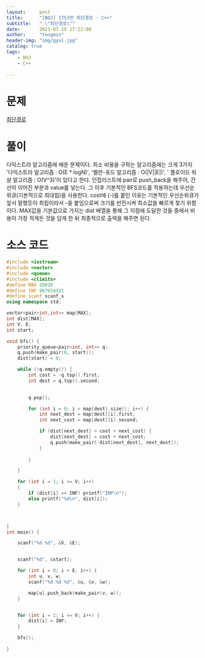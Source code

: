 ```yaml
---
layout:     post
title:      "[BOJ] 1753번 최단경로 - C++"
subtitle:   " \"최단경로\""
date:       2021-07-25 17:22:00
author:     "Yongmin"
header-img: "img/gyul.jpg"
catalog: true
tags:
    - BOJ
    - C++
  
---
```


# 문제
[최단경로](https://www.acmicpc.net/problem/1753)

# 풀이

다익스트라 알고리즘에 배운 문제이다. 최소 비용을 구하는 알고리즘에는 크게 3가지 '다익스트라 알고리즘 : O(E * logN)', '벨만-포드 알고리즘 : O(|V||E|)', ' 플로이드 워샬 알고리즘 : O(V^3)'이 있다고 한다.
인접리스트에 pair로 push_back을 해주어, 간선이 이어진 부분과 value를 넣는다. 그 이후 기본적인 BFS코드를 적용하는데 우선순위큐(기본적으로 최대힙)을 사용한다. 
cost에 (-)를 붙인 이유는 기본적인 우선순위큐가 앞서 말했듯이 최힙이라서 -을 붙임으로써 크기를 반전시켜 최소값을 빠르게 찾기 위함이다. MAX값을 기본값으로 가지는 dist 배열을 통해 그 지점에 도달한 것들 중에서
비용이 가장 적게든 것을 담게 한 뒤 최종적으로 출력을 해주면 된다.

# 소스 코드

```c++
#include <iostream>
#include <vector>
#include <queue>
#include <climits>
#define MAX 20010
#define INF 987654321
#define scanf scanf_s
using namespace std;

vector<pair<int,int>> map[MAX];
int dist[MAX];
int V, E;
int start;

void bfs() {	
	priority_queue<pair<int, int>> q;
	q.push(make_pair(0, start));
	dist[start] = 0;

	while (!q.empty()) {
		int cost = -q.top().first;
		int dest = q.top().second;
		

		q.pop();

		for (int i = 0; i < map[dest].size(); i++) {
			int next_dest = map[dest][i].first;
			int next_cost = map[dest][i].second;

			if (dist[next_dest] > cost + next_cost) {
				dist[next_dest] = cost + next_cost;
				q.push(make_pair(-dist[next_dest], next_dest));
			}
			
		}

	}

	for (int i = 1; i <= V; i++)
	{
		if (dist[i] == INF) printf("INF\n");
		else printf("%d\n", dist[i]);
	}



}
int main() {

	scanf("%d %d", &V, &E);


	scanf("%d", &start);

	for (int i = 0; i < E; i++) {
		int u, v, w;
		scanf("%d %d %d", &u, &v, &w);

		map[u].push_back(make_pair(v, w));
	}


	for (int i = 1; i <= V; i++) {
		dist[i] = INF;
	}

	bfs();
	
}
```
